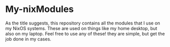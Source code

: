 # My-nixModules
As the title suggests, this repository contains all the modules that I use on my NixOS systems. These are used on things like my home desktop, but also on my laptop.
Feel free to use any of these! they are simple, but get the job done in my cases.

